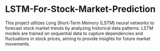 # LSTM-For-Stock-Market-Prediction
This project utilizes Long Short-Term Memory (LSTM) neural networks to forecast stock market trends by analyzing historical data patterns. LSTM models are trained on sequential data to capture dependencies and fluctuations in stock prices, aiming to provide insights for future market movements.
